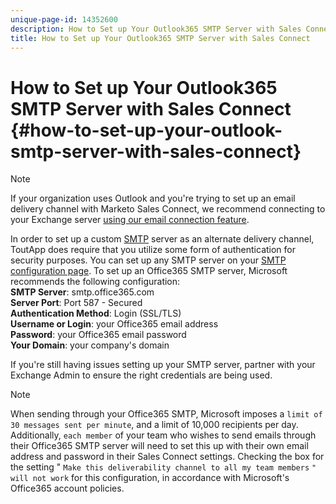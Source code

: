 ```yaml
---
unique-page-id: 14352600
description: How to Set up Your Outlook365 SMTP Server with Sales Connect - Marketo Docs - Product Documentation
title: How to Set up Your Outlook365 SMTP Server with Sales Connect
---
```


# How to Set up Your Outlook365 SMTP Server with Sales Connect {#how-to-set-up-your-outlook-smtp-server-with-sales-connect}

>[!NOTE]
>
>If your organization uses Outlook and you're trying to set up an email delivery channel with Marketo Sales Connect, we recommend connecting to your Exchange server [using our email connection feature](http://docs.marketo.com/x/Z4AOAQ).

In order to set up a custom [SMTP](http://docs.marketo.com/x/zYTS) server as an alternate delivery channel, ToutApp does require that you utilize some form of authentication for security purposes. You can set up any SMTP server on your [SMTP configuration page](http://toutapp.com/next#settings/email-servers/smtp/configure). To set up an Office365 SMTP server, Microsoft recommends the following configuration:    
**SMTP Server**: smtp.office365.com  
**Server Port**: Port 587 - Secured  
**Authentication Method**: Login (SSL/TLS)  
**Username or Login**: your Office365 email address  
**Password**: your Office365 email password  
**Your Domain**: your company's domain

If you're still having issues setting up your SMTP server, partner with your Exchange Admin to ensure the right credentials are being used.

>[!NOTE]
>
>When sending through your Office365 SMTP, Microsoft imposes a `limit of 30 messages sent per minute`, and a limit of 10,000 recipients per day. Additionally, `each member` of your team who wishes to send emails through their Office365 SMTP server will need to set this up with their own email address and password in their Sales Connect settings. Checking the box for the setting " `Make this deliverability channel to all my team members` `" will not work` for this configuration, in accordance with Microsoft's Office365 account policies.

